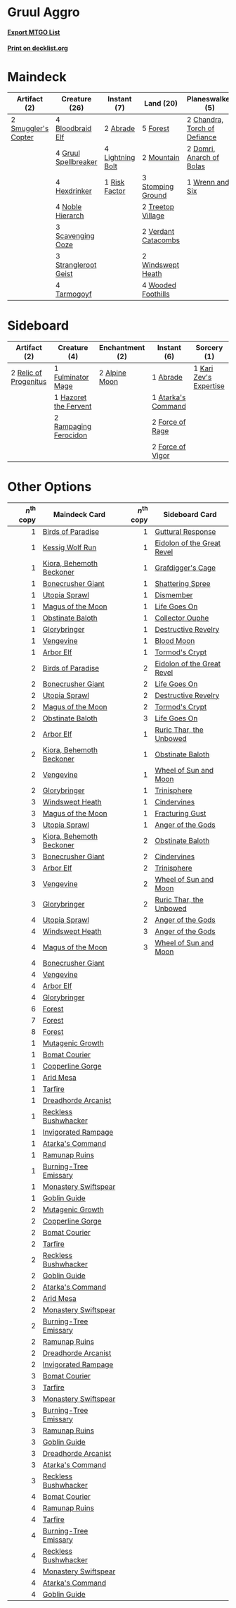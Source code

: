 # Gruul Aggro

#### [Export MTGO List](../collection/Gruul%20Aggro/Gruul%20Aggro.txt)
#### [Print on decklist.org](http://decklist.org/?deckmain=2%09Abrade%0A4%09Bloodbraid%20Elf%0A2%09Chandra,%20Torch%20of%20Defiance%0A2%09Domri,%20Anarch%20of%20Bolas%0A5%09Forest%0A4%09Gruul%20Spellbreaker%0A4%09Hexdrinker%0A4%09Lightning%20Bolt%0A2%09Mountain%0A4%09Noble%20Hierarch%0A1%09Risk%20Factor%0A3%09Scavenging%20Ooze%0A2%09Smuggler's%20Copter%0A3%09Stomping%20Ground%0A3%09Strangleroot%20Geist%0A4%09Tarmogoyf%0A2%09Treetop%20Village%0A2%09Verdant%20Catacombs%0A2%09Windswept%20Heath%0A4%09Wooded%20Foothills%0A1%09Wrenn%20and%20Six&deckside=1%09Abrade%0A2%09Alpine%20Moon%0A1%09Atarka's%20Command%0A2%09Force%20of%20Rage%0A2%09Force%20of%20Vigor%0A1%09Fulminator%20Mage%0A1%09Hazoret%20the%20Fervent%0A1%09Kari%20Zev's%20Expertise%0A2%09Rampaging%20Ferocidon%0A2%09Relic%20of%20Progenitus)
# Maindeck

|                                         Artifact (2)                                         |                                         Creature (26)                                         |                                      Instant (7)                                       |                                          Land (20)                                           |                                           Planeswalker (5)                                            |
|----------------------------------------------------------------------------------------------|-----------------------------------------------------------------------------------------------|----------------------------------------------------------------------------------------|----------------------------------------------------------------------------------------------|-------------------------------------------------------------------------------------------------------|
|2 [Smuggler's Copter](http://gatherer.wizards.com/Pages/Card/Details.aspx?multiverseid=417808)|4 [Bloodbraid Elf](http://gatherer.wizards.com/Pages/Card/Details.aspx?multiverseid=185053)    |2 [Abrade](http://gatherer.wizards.com/Pages/Card/Details.aspx?multiverseid=430772)     |5 [Forest](http://gatherer.wizards.com/Pages/Card/Details.aspx?multiverseid=439860)           |2 [Chandra, Torch of Defiance](http://gatherer.wizards.com/Pages/Card/Details.aspx?multiverseid=417683)|
|                                                                                              |4 [Gruul Spellbreaker](http://gatherer.wizards.com/Pages/Card/Details.aspx?multiverseid=457323)|4 [Lightning Bolt](http://gatherer.wizards.com/Pages/Card/Details.aspx?multiverseid=806)|2 [Mountain](http://gatherer.wizards.com/Pages/Card/Details.aspx?multiverseid=439859)         |2 [Domri, Anarch of Bolas](http://gatherer.wizards.com/Pages/Card/Details.aspx?multiverseid=461118)    |
|                                                                                              |4 [Hexdrinker](http://gatherer.wizards.com/Pages/Card/Details.aspx?multiverseid=464117)        |1 [Risk Factor](http://gatherer.wizards.com/Pages/Card/Details.aspx?multiverseid=452863)|3 [Stomping Ground](http://gatherer.wizards.com/Pages/Card/Details.aspx?multiverseid=405110)  |1 [Wrenn and Six](http://gatherer.wizards.com/Pages/Card/Details.aspx?multiverseid=464166)             |
|                                                                                              |4 [Noble Hierarch](http://gatherer.wizards.com/Pages/Card/Details.aspx?multiverseid=179434)    |                                                                                        |2 [Treetop Village](http://gatherer.wizards.com/Pages/Card/Details.aspx?multiverseid=106455)  |                                                                                                       |
|                                                                                              |3 [Scavenging Ooze](http://gatherer.wizards.com/Pages/Card/Details.aspx?multiverseid=420783)   |                                                                                        |2 [Verdant Catacombs](http://gatherer.wizards.com/Pages/Card/Details.aspx?multiverseid=405113)|                                                                                                       |
|                                                                                              |3 [Strangleroot Geist](http://gatherer.wizards.com/Pages/Card/Details.aspx?multiverseid=262671)|                                                                                        |2 [Windswept Heath](http://gatherer.wizards.com/Pages/Card/Details.aspx?multiverseid=405115)  |                                                                                                       |
|                                                                                              |4 [Tarmogoyf](http://gatherer.wizards.com/Pages/Card/Details.aspx?multiverseid=136142)         |                                                                                        |4 [Wooded Foothills](http://gatherer.wizards.com/Pages/Card/Details.aspx?multiverseid=405116) |                                                                                                       |


# Sideboard

|                                          Artifact (2)                                          |                                          Creature (4)                                          |                                    Enchantment (2)                                     |                                         Instant (6)                                         |                                           Sorcery (1)                                           |
|------------------------------------------------------------------------------------------------|------------------------------------------------------------------------------------------------|----------------------------------------------------------------------------------------|---------------------------------------------------------------------------------------------|-------------------------------------------------------------------------------------------------|
|2 [Relic of Progenitus](http://gatherer.wizards.com/Pages/Card/Details.aspx?multiverseid=174824)|1 [Fulminator Mage](http://gatherer.wizards.com/Pages/Card/Details.aspx?multiverseid=397686)    |2 [Alpine Moon](http://gatherer.wizards.com/Pages/Card/Details.aspx?multiverseid=447264)|1 [Abrade](http://gatherer.wizards.com/Pages/Card/Details.aspx?multiverseid=430772)          |1 [Kari Zev's Expertise](http://gatherer.wizards.com/Pages/Card/Details.aspx?multiverseid=423755)|
|                                                                                                |1 [Hazoret the Fervent](http://gatherer.wizards.com/Pages/Card/Details.aspx?multiverseid=426838)|                                                                                        |1 [Atarka's Command](http://gatherer.wizards.com/Pages/Card/Details.aspx?multiverseid=394502)|                                                                                                 |
|                                                                                                |2 [Rampaging Ferocidon](http://gatherer.wizards.com/Pages/Card/Details.aspx?multiverseid=435308)|                                                                                        |2 [Force of Rage](http://gatherer.wizards.com/Pages/Card/Details.aspx?multiverseid=464073)   |                                                                                                 |
|                                                                                                |                                                                                                |                                                                                        |2 [Force of Vigor](http://gatherer.wizards.com/Pages/Card/Details.aspx?multiverseid=464113)  |                                                                                                 |


# Other Options

|*n*<sup>th</sup> copy|                                           Maindeck Card                                           |*n*<sup>th</sup> copy|                                           Sideboard Card                                            |
|--------------------:|---------------------------------------------------------------------------------------------------|--------------------:|-----------------------------------------------------------------------------------------------------|
|                    1|[Birds of Paradise](http://gatherer.wizards.com/Pages/Card/Details.aspx?multiverseid=129906)       |                    1|[Guttural Response](http://gatherer.wizards.com/Pages/Card/Details.aspx?multiverseid=426628)         |
|                    1|[Kessig Wolf Run](http://gatherer.wizards.com/Pages/Card/Details.aspx?multiverseid=233256)         |                    1|[Eidolon of the Great Revel](http://gatherer.wizards.com/Pages/Card/Details.aspx?multiverseid=442117)|
|                    1|[Kiora, Behemoth Beckoner](http://gatherer.wizards.com/Pages/Card/Details.aspx?multiverseid=461159)|                    1|[Grafdigger's Cage](http://gatherer.wizards.com/Pages/Card/Details.aspx?multiverseid=278452)         |
|                    1|[Bonecrusher Giant](http://gatherer.wizards.com/Pages/Card/Details.aspx?multiverseid=473077)       |                    1|[Shattering Spree](http://gatherer.wizards.com/Pages/Card/Details.aspx?multiverseid=456224)          |
|                    1|[Utopia Sprawl](http://gatherer.wizards.com/Pages/Card/Details.aspx?multiverseid=442181)           |                    1|[Dismember](http://gatherer.wizards.com/Pages/Card/Details.aspx?multiverseid=382182)                 |
|                    1|[Magus of the Moon](http://gatherer.wizards.com/Pages/Card/Details.aspx?multiverseid=136152)       |                    1|[Life Goes On](http://gatherer.wizards.com/Pages/Card/Details.aspx?multiverseid=430810)              |
|                    1|[Obstinate Baloth](http://gatherer.wizards.com/Pages/Card/Details.aspx?multiverseid=438745)        |                    1|[Collector Ouphe](http://gatherer.wizards.com/Pages/Card/Details.aspx?multiverseid=464107)           |
|                    1|[Glorybringer](http://gatherer.wizards.com/Pages/Card/Details.aspx?multiverseid=426836)            |                    1|[Destructive Revelry](http://gatherer.wizards.com/Pages/Card/Details.aspx?multiverseid=373351)       |
|                    1|[Vengevine](http://gatherer.wizards.com/Pages/Card/Details.aspx?multiverseid=457124)               |                    1|[Blood Moon](http://gatherer.wizards.com/Pages/Card/Details.aspx?multiverseid=45386)                 |
|                    1|[Arbor Elf](http://gatherer.wizards.com/Pages/Card/Details.aspx?multiverseid=442149)               |                    1|[Tormod's Crypt](http://gatherer.wizards.com/Pages/Card/Details.aspx?multiverseid=389723)            |
|                    2|[Birds of Paradise](http://gatherer.wizards.com/Pages/Card/Details.aspx?multiverseid=129906)       |                    2|[Eidolon of the Great Revel](http://gatherer.wizards.com/Pages/Card/Details.aspx?multiverseid=442117)|
|                    2|[Bonecrusher Giant](http://gatherer.wizards.com/Pages/Card/Details.aspx?multiverseid=473077)       |                    2|[Life Goes On](http://gatherer.wizards.com/Pages/Card/Details.aspx?multiverseid=430810)              |
|                    2|[Utopia Sprawl](http://gatherer.wizards.com/Pages/Card/Details.aspx?multiverseid=442181)           |                    2|[Destructive Revelry](http://gatherer.wizards.com/Pages/Card/Details.aspx?multiverseid=373351)       |
|                    2|[Magus of the Moon](http://gatherer.wizards.com/Pages/Card/Details.aspx?multiverseid=136152)       |                    2|[Tormod's Crypt](http://gatherer.wizards.com/Pages/Card/Details.aspx?multiverseid=389723)            |
|                    2|[Obstinate Baloth](http://gatherer.wizards.com/Pages/Card/Details.aspx?multiverseid=438745)        |                    3|[Life Goes On](http://gatherer.wizards.com/Pages/Card/Details.aspx?multiverseid=430810)              |
|                    2|[Arbor Elf](http://gatherer.wizards.com/Pages/Card/Details.aspx?multiverseid=442149)               |                    1|[Ruric Thar, the Unbowed](http://gatherer.wizards.com/Pages/Card/Details.aspx?multiverseid=442205)   |
|                    2|[Kiora, Behemoth Beckoner](http://gatherer.wizards.com/Pages/Card/Details.aspx?multiverseid=461159)|                    1|[Obstinate Baloth](http://gatherer.wizards.com/Pages/Card/Details.aspx?multiverseid=438745)          |
|                    2|[Vengevine](http://gatherer.wizards.com/Pages/Card/Details.aspx?multiverseid=457124)               |                    1|[Wheel of Sun and Moon](http://gatherer.wizards.com/Pages/Card/Details.aspx?multiverseid=146740)     |
|                    2|[Glorybringer](http://gatherer.wizards.com/Pages/Card/Details.aspx?multiverseid=426836)            |                    1|[Trinisphere](http://gatherer.wizards.com/Pages/Card/Details.aspx?multiverseid=43545)                |
|                    3|[Windswept Heath](http://gatherer.wizards.com/Pages/Card/Details.aspx?multiverseid=405115)         |                    1|[Cindervines](http://gatherer.wizards.com/Pages/Card/Details.aspx?multiverseid=457305)               |
|                    3|[Magus of the Moon](http://gatherer.wizards.com/Pages/Card/Details.aspx?multiverseid=136152)       |                    1|[Fracturing Gust](http://gatherer.wizards.com/Pages/Card/Details.aspx?multiverseid=146759)           |
|                    3|[Utopia Sprawl](http://gatherer.wizards.com/Pages/Card/Details.aspx?multiverseid=442181)           |                    1|[Anger of the Gods](http://gatherer.wizards.com/Pages/Card/Details.aspx?multiverseid=438682)         |
|                    3|[Kiora, Behemoth Beckoner](http://gatherer.wizards.com/Pages/Card/Details.aspx?multiverseid=461159)|                    2|[Obstinate Baloth](http://gatherer.wizards.com/Pages/Card/Details.aspx?multiverseid=438745)          |
|                    3|[Bonecrusher Giant](http://gatherer.wizards.com/Pages/Card/Details.aspx?multiverseid=473077)       |                    2|[Cindervines](http://gatherer.wizards.com/Pages/Card/Details.aspx?multiverseid=457305)               |
|                    3|[Arbor Elf](http://gatherer.wizards.com/Pages/Card/Details.aspx?multiverseid=442149)               |                    2|[Trinisphere](http://gatherer.wizards.com/Pages/Card/Details.aspx?multiverseid=43545)                |
|                    3|[Vengevine](http://gatherer.wizards.com/Pages/Card/Details.aspx?multiverseid=457124)               |                    2|[Wheel of Sun and Moon](http://gatherer.wizards.com/Pages/Card/Details.aspx?multiverseid=146740)     |
|                    3|[Glorybringer](http://gatherer.wizards.com/Pages/Card/Details.aspx?multiverseid=426836)            |                    2|[Ruric Thar, the Unbowed](http://gatherer.wizards.com/Pages/Card/Details.aspx?multiverseid=442205)   |
|                    4|[Utopia Sprawl](http://gatherer.wizards.com/Pages/Card/Details.aspx?multiverseid=442181)           |                    2|[Anger of the Gods](http://gatherer.wizards.com/Pages/Card/Details.aspx?multiverseid=438682)         |
|                    4|[Windswept Heath](http://gatherer.wizards.com/Pages/Card/Details.aspx?multiverseid=405115)         |                    3|[Anger of the Gods](http://gatherer.wizards.com/Pages/Card/Details.aspx?multiverseid=438682)         |
|                    4|[Magus of the Moon](http://gatherer.wizards.com/Pages/Card/Details.aspx?multiverseid=136152)       |                    3|[Wheel of Sun and Moon](http://gatherer.wizards.com/Pages/Card/Details.aspx?multiverseid=146740)     |
|                    4|[Bonecrusher Giant](http://gatherer.wizards.com/Pages/Card/Details.aspx?multiverseid=473077)       |                     |                                                                                                     |
|                    4|[Vengevine](http://gatherer.wizards.com/Pages/Card/Details.aspx?multiverseid=457124)               |                     |                                                                                                     |
|                    4|[Arbor Elf](http://gatherer.wizards.com/Pages/Card/Details.aspx?multiverseid=442149)               |                     |                                                                                                     |
|                    4|[Glorybringer](http://gatherer.wizards.com/Pages/Card/Details.aspx?multiverseid=426836)            |                     |                                                                                                     |
|                    6|[Forest](http://gatherer.wizards.com/Pages/Card/Details.aspx?multiverseid=439860)                  |                     |                                                                                                     |
|                    7|[Forest](http://gatherer.wizards.com/Pages/Card/Details.aspx?multiverseid=439860)                  |                     |                                                                                                     |
|                    8|[Forest](http://gatherer.wizards.com/Pages/Card/Details.aspx?multiverseid=439860)                  |                     |                                                                                                     |
|                    1|[Mutagenic Growth](http://gatherer.wizards.com/Pages/Card/Details.aspx?multiverseid=397717)        |                     |                                                                                                     |
|                    1|[Bomat Courier](http://gatherer.wizards.com/Pages/Card/Details.aspx?multiverseid=417772)           |                     |                                                                                                     |
|                    1|[Copperline Gorge](http://gatherer.wizards.com/Pages/Card/Details.aspx?multiverseid=209408)        |                     |                                                                                                     |
|                    1|[Arid Mesa](http://gatherer.wizards.com/Pages/Card/Details.aspx?multiverseid=405092)               |                     |                                                                                                     |
|                    1|[Tarfire](http://gatherer.wizards.com/Pages/Card/Details.aspx?multiverseid=157921)                 |                     |                                                                                                     |
|                    1|[Dreadhorde Arcanist](http://gatherer.wizards.com/Pages/Card/Details.aspx?multiverseid=461052)     |                     |                                                                                                     |
|                    1|[Reckless Bushwhacker](http://gatherer.wizards.com/Pages/Card/Details.aspx?multiverseid=407626)    |                     |                                                                                                     |
|                    1|[Invigorated Rampage](http://gatherer.wizards.com/Pages/Card/Details.aspx?multiverseid=423753)     |                     |                                                                                                     |
|                    1|[Atarka's Command](http://gatherer.wizards.com/Pages/Card/Details.aspx?multiverseid=394502)        |                     |                                                                                                     |
|                    1|[Ramunap Ruins](http://gatherer.wizards.com/Pages/Card/Details.aspx?multiverseid=430870)           |                     |                                                                                                     |
|                    1|[Burning-Tree Emissary](http://gatherer.wizards.com/Pages/Card/Details.aspx?multiverseid=426627)   |                     |                                                                                                     |
|                    1|[Monastery Swiftspear](http://gatherer.wizards.com/Pages/Card/Details.aspx?multiverseid=438706)    |                     |                                                                                                     |
|                    1|[Goblin Guide](http://gatherer.wizards.com/Pages/Card/Details.aspx?multiverseid=425921)            |                     |                                                                                                     |
|                    2|[Mutagenic Growth](http://gatherer.wizards.com/Pages/Card/Details.aspx?multiverseid=397717)        |                     |                                                                                                     |
|                    2|[Copperline Gorge](http://gatherer.wizards.com/Pages/Card/Details.aspx?multiverseid=209408)        |                     |                                                                                                     |
|                    2|[Bomat Courier](http://gatherer.wizards.com/Pages/Card/Details.aspx?multiverseid=417772)           |                     |                                                                                                     |
|                    2|[Tarfire](http://gatherer.wizards.com/Pages/Card/Details.aspx?multiverseid=157921)                 |                     |                                                                                                     |
|                    2|[Reckless Bushwhacker](http://gatherer.wizards.com/Pages/Card/Details.aspx?multiverseid=407626)    |                     |                                                                                                     |
|                    2|[Goblin Guide](http://gatherer.wizards.com/Pages/Card/Details.aspx?multiverseid=425921)            |                     |                                                                                                     |
|                    2|[Atarka's Command](http://gatherer.wizards.com/Pages/Card/Details.aspx?multiverseid=394502)        |                     |                                                                                                     |
|                    2|[Arid Mesa](http://gatherer.wizards.com/Pages/Card/Details.aspx?multiverseid=405092)               |                     |                                                                                                     |
|                    2|[Monastery Swiftspear](http://gatherer.wizards.com/Pages/Card/Details.aspx?multiverseid=438706)    |                     |                                                                                                     |
|                    2|[Burning-Tree Emissary](http://gatherer.wizards.com/Pages/Card/Details.aspx?multiverseid=426627)   |                     |                                                                                                     |
|                    2|[Ramunap Ruins](http://gatherer.wizards.com/Pages/Card/Details.aspx?multiverseid=430870)           |                     |                                                                                                     |
|                    2|[Dreadhorde Arcanist](http://gatherer.wizards.com/Pages/Card/Details.aspx?multiverseid=461052)     |                     |                                                                                                     |
|                    2|[Invigorated Rampage](http://gatherer.wizards.com/Pages/Card/Details.aspx?multiverseid=423753)     |                     |                                                                                                     |
|                    3|[Bomat Courier](http://gatherer.wizards.com/Pages/Card/Details.aspx?multiverseid=417772)           |                     |                                                                                                     |
|                    3|[Tarfire](http://gatherer.wizards.com/Pages/Card/Details.aspx?multiverseid=157921)                 |                     |                                                                                                     |
|                    3|[Monastery Swiftspear](http://gatherer.wizards.com/Pages/Card/Details.aspx?multiverseid=438706)    |                     |                                                                                                     |
|                    3|[Burning-Tree Emissary](http://gatherer.wizards.com/Pages/Card/Details.aspx?multiverseid=426627)   |                     |                                                                                                     |
|                    3|[Ramunap Ruins](http://gatherer.wizards.com/Pages/Card/Details.aspx?multiverseid=430870)           |                     |                                                                                                     |
|                    3|[Goblin Guide](http://gatherer.wizards.com/Pages/Card/Details.aspx?multiverseid=425921)            |                     |                                                                                                     |
|                    3|[Dreadhorde Arcanist](http://gatherer.wizards.com/Pages/Card/Details.aspx?multiverseid=461052)     |                     |                                                                                                     |
|                    3|[Atarka's Command](http://gatherer.wizards.com/Pages/Card/Details.aspx?multiverseid=394502)        |                     |                                                                                                     |
|                    3|[Reckless Bushwhacker](http://gatherer.wizards.com/Pages/Card/Details.aspx?multiverseid=407626)    |                     |                                                                                                     |
|                    4|[Bomat Courier](http://gatherer.wizards.com/Pages/Card/Details.aspx?multiverseid=417772)           |                     |                                                                                                     |
|                    4|[Ramunap Ruins](http://gatherer.wizards.com/Pages/Card/Details.aspx?multiverseid=430870)           |                     |                                                                                                     |
|                    4|[Tarfire](http://gatherer.wizards.com/Pages/Card/Details.aspx?multiverseid=157921)                 |                     |                                                                                                     |
|                    4|[Burning-Tree Emissary](http://gatherer.wizards.com/Pages/Card/Details.aspx?multiverseid=426627)   |                     |                                                                                                     |
|                    4|[Reckless Bushwhacker](http://gatherer.wizards.com/Pages/Card/Details.aspx?multiverseid=407626)    |                     |                                                                                                     |
|                    4|[Monastery Swiftspear](http://gatherer.wizards.com/Pages/Card/Details.aspx?multiverseid=438706)    |                     |                                                                                                     |
|                    4|[Atarka's Command](http://gatherer.wizards.com/Pages/Card/Details.aspx?multiverseid=394502)        |                     |                                                                                                     |
|                    4|[Goblin Guide](http://gatherer.wizards.com/Pages/Card/Details.aspx?multiverseid=425921)            |                     |                                                                                                     |

